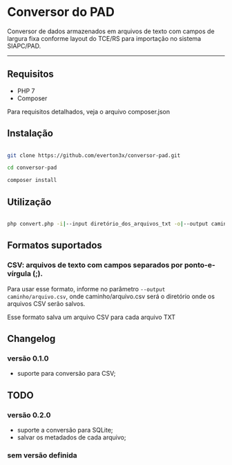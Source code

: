 # Conversor do PAD

Conversor de dados armazenados em arquivos de texto com campos de largura fixa conforme layout do TCE/RS para importação no sistema SIAPC/PAD.

---

## Requisitos

- PHP 7
- Composer

Para requisitos detalhados, veja o arquivo composer.json

## Instalação

```sh

git clone https://github.com/everton3x/conversor-pad.git

cd conversor-pad

composer install

```

## Utilização

```sh

php convert.php -i|--input diretório_dos_arquivos_txt -o|--output caminho_para_o arquivo_convertido -d|--debug

```

## Formatos suportados

### CSV: arquivos de texto com campos separados por ponto-e-vírgula (;).

Para usar esse formato, informe no parâmetro `--output caminho/arquivo.csv`, onde caminho/arquivo.csv será o diretório onde os arquivos CSV serão salvos.

Esse formato salva um arquivo CSV para cada arquivo TXT

## Changelog

### versão 0.1.0

- suporte para conversão para CSV;

## TODO

### versão 0.2.0

- suporte a conversão para SQLite;
- salvar os metadados de cada arquivo;

### sem versão definida
